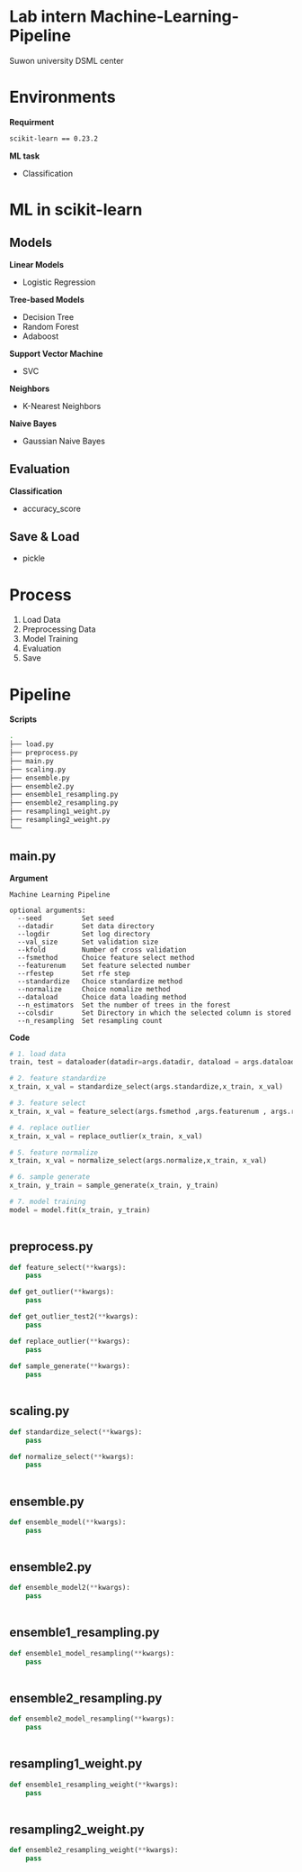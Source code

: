 # Lab intern Machine-Learning-Pipeline
Suwon university DSML center
# Environments

**Requirment**

```bash
scikit-learn == 0.23.2
```

**ML task**

- Classification

# ML in scikit-learn

## Models

**Linear Models**

- Logistic Regression


**Tree-based Models**

- Decision Tree
- Random Forest
- Adaboost

**Support Vector Machine**

- SVC

**Neighbors**

- K-Nearest Neighbors

**Naive Bayes**

- Gaussian Naive Bayes

## Evaluation

**Classification**

- accuracy_score

## Save & Load

- pickle

# Process

1. Load Data
2. Preprocessing Data
3. Model Training
4. Evaluation
5. Save

# Pipeline

**Scripts**

```bash
.
├── load.py
├── preprocess.py
├── main.py
├── scaling.py
├── ensemble.py
├── ensemble2.py
├── ensemble1_resampling.py
├── ensemble2_resampling.py
├── resampling1_weight.py
├── resampling2_weight.py
└── 
```

## main.py

**Argument**

```
Machine Learning Pipeline

optional arguments:
  --seed          Set seed
  --datadir       Set data directory
  --logdir        Set log directory
  --val_size      Set validation size
  --kfold         Number of cross validation
  --fsmethod      Choice feature select method       
  --featurenum    Set feature selected number
  --rfestep       Set rfe step
  --standardize   Choice standardize method
  --normalize     Choice nomalize method
  --dataload      Choice data loading method
  --n_estimators  Set the number of trees in the forest
  --colsdir       Set Directory in which the selected column is stored
  --n_resampling  Set resampling count
```

**Code**

```python
# 1. load data
train, test = dataloader(datadir=args.datadir, dataload = args.dataload)

# 2. feature standardize
x_train, x_val = standardize_select(args.standardize,x_train, x_val)

# 3. feature select
x_train, x_val = feature_select(args.fsmethod ,args.featurenum , args.rfestep, args.seed, args.n_estimators , args.n_resampling, x_train, y_train, x_val)

# 4. replace outlier
x_train, x_val = replace_outlier(x_train, x_val)

# 5. feature normalize
x_train, x_val = normalize_select(args.normalize,x_train, x_val)

# 6. sample generate
x_train, y_train = sample_generate(x_train, y_train)

# 7. model training
model = model.fit(x_train, y_train)
    
```

## preprocess.py

```python
def feature_select(**kwargs):
    pass

def get_outlier(**kwargs):
    pass

def get_outlier_test2(**kwargs):
    pass

def replace_outlier(**kwargs):
    pass
    
def sample_generate(**kwargs):
    pass
    
```

## scaling.py

```python
def standardize_select(**kwargs):
    pass

def normalize_select(**kwargs):
    pass
    
```

## ensemble.py

```python
def ensemble_model(**kwargs):
    pass
    
```

## ensemble2.py

```python
def ensemble_model2(**kwargs):
    pass
    
```

## ensemble1_resampling.py

```python
def ensemble1_model_resampling(**kwargs):
    pass
    
```

## ensemble2_resampling.py
```python
def ensemble2_model_resampling(**kwargs):
    pass
    
```

## resampling1_weight.py
```python
def ensemble1_resampling_weight(**kwargs):
    pass
    
```

## resampling2_weight.py
```python
def ensemble2_resampling_weight(**kwargs):
    pass
    
```



